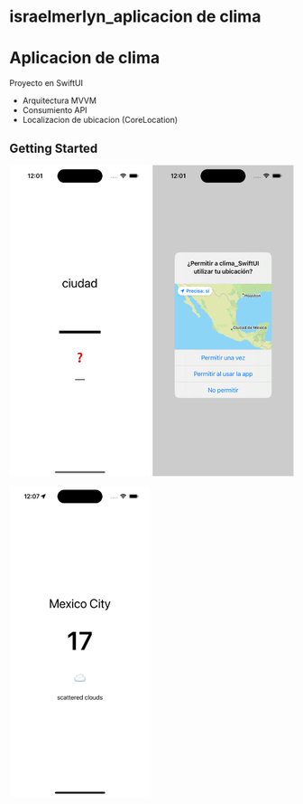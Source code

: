 # israelmerlyn_aplicacion de clima

# Aplicacion de clima 


Proyecto en SwiftUI
- Arquitectura MVVM
- Consumiento API
- Localizacion de ubicacion (CoreLocation)



## Getting Started


<a href="https://github.com/IsraelMerlyn/clima_swiftUI/blob/developer/clima_SwiftUI/screenshot/1inicio.png" target="_blank"> <img src="https://github.com/IsraelMerlyn/clima_swiftUI/blob/developer/clima_SwiftUI/screenshot/1inicio.png" width="250" height="550"/></a>
<a href="https://github.com/IsraelMerlyn/clima_swiftUI/blob/developer/clima_SwiftUI/screenshot/2PermisoUbicacion.png" target="_blank"> <img src="https://github.com/IsraelMerlyn/clima_swiftUI/blob/developer/clima_SwiftUI/screenshot/2PermisoUbicacion.png" width="250" height="550"/></a>

<a href="https://github.com/IsraelMerlyn/clima_swiftUI/blob/developer/clima_SwiftUI/screenshot/3Funcionalidad.png" target="_blank"> <img src="https://github.com/IsraelMerlyn/clima_swiftUI/blob/developer/clima_SwiftUI/screenshot/3Funcionalidad.png" width="250" height="550"/></a>
